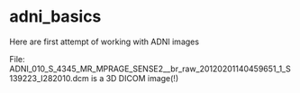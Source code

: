 # adni_basics
Here are first attempt of working with ADNI images


File: ADNI_010_S_4345_MR_MPRAGE_SENSE2__br_raw_20120201140459651_1_S139223_I282010.dcm is a 3D DICOM image(!)
